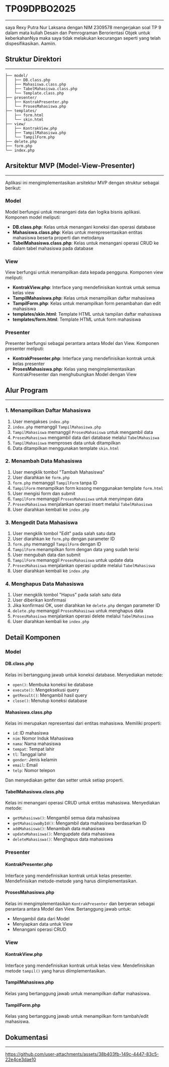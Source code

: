 # TP09DPBO2025
---
saya Rexy Putra Nur Laksana dengan NIM 2309578 mengerjakan soal TP 9 dalam mata kuliah Desain dan Pemrograman Berorientasi Objek untuk keberkahanNya maka saya tidak melakukan kecurangan seperti yang telah dispesifikasikan. Aamiin.

## Struktur Direktori
---
```
├── model/
│   ├── DB.class.php
│   ├── Mahasiswa.class.php
│   ├── TabelMahasiswa.class.php
│   └── Template.class.php
├── presenter/
│   ├── KontrakPresenter.php
│   └── ProsesMahasiswa.php
├── templates/
│   ├── form.html
│   └── skin.html
├── view/
│   ├── KontrakView.php
│   ├── TampilMahasiswa.php
│   └── TampilForm.php
├── delete.php
├── form.php
└── index.php
```

## Arsitektur MVP (Model-View-Presenter)
---
Aplikasi ini mengimplementasikan arsitektur MVP dengan struktur sebagai berikut:

### Model
Model berfungsi untuk menangani data dan logika bisnis aplikasi. Komponen model meliputi:

- **DB.class.php**: Kelas untuk menangani koneksi dan operasi database
- **Mahasiswa.class.php**: Kelas untuk merepresentasikan entitas mahasiswa beserta properti dan metodanya
- **TabelMahasiswa.class.php**: Kelas untuk menangani operasi CRUD ke dalam tabel mahasiswa pada database

### View
View berfungsi untuk menampilkan data kepada pengguna. Komponen view meliputi:

- **KontrakView.php**: Interface yang mendefinisikan kontrak untuk semua kelas view
- **TampilMahasiswa.php**: Kelas untuk menampilkan daftar mahasiswa
- **TampilForm.php**: Kelas untuk menampilkan form penambahan dan edit mahasiswa
- **templates/skin.html**: Template HTML untuk tampilan daftar mahasiswa
- **templates/form.html**: Template HTML untuk form mahasiswa

### Presenter
Presenter berfungsi sebagai perantara antara Model dan View. Komponen presenter meliputi:

- **KontrakPresenter.php**: Interface yang mendefinisikan kontrak untuk kelas presenter
- **ProsesMahasiswa.php**: Kelas yang mengimplementasikan KontrakPresenter dan menghubungkan Model dengan View

## Alur Program
---

### 1. Menampilkan Daftar Mahasiswa

1. User mengakses `index.php`
2. `index.php` memanggil `TampilMahasiswa.php`
3. `TampilMahasiswa` memanggil `ProsesMahasiswa` untuk mengambil data
4. `ProsesMahasiswa` mengambil data dari database melalui `TabelMahasiswa`
5. `TampilMahasiswa` memproses data untuk ditampilkan
6. Data ditampilkan menggunakan template `skin.html`

### 2. Menambah Data Mahasiswa

1. User mengklik tombol "Tambah Mahasiswa"
2. User diarahkan ke `form.php`
3. `form.php` memanggil `TampilForm` tanpa ID
4. `TampilForm` menampilkan form kosong menggunakan template `form.html`
5. User mengisi form dan submit
6. `TampilForm` memanggil `ProsesMahasiswa` untuk menyimpan data
7. `ProsesMahasiswa` menjalankan operasi insert melalui `TabelMahasiswa`
8. User diarahkan kembali ke `index.php`

### 3. Mengedit Data Mahasiswa

1. User mengklik tombol "Edit" pada salah satu data
2. User diarahkan ke `form.php` dengan parameter ID
3. `form.php` memanggil `TampilForm` dengan ID
4. `TampilForm` menampilkan form dengan data yang sudah terisi
5. User mengubah data dan submit
6. `TampilForm` memanggil `ProsesMahasiswa` untuk update data
7. `ProsesMahasiswa` menjalankan operasi update melalui `TabelMahasiswa`
8. User diarahkan kembali ke `index.php`

### 4. Menghapus Data Mahasiswa

1. User mengklik tombol "Hapus" pada salah satu data
2. User diberikan konfirmasi
3. Jika konfirmasi OK, user diarahkan ke `delete.php` dengan parameter ID
4. `delete.php` memanggil `ProsesMahasiswa` untuk menghapus data
5. `ProsesMahasiswa` menjalankan operasi delete melalui `TabelMahasiswa`
6. User diarahkan kembali ke `index.php`

## Detail Komponen

### Model

#### DB.class.php
Kelas ini bertanggung jawab untuk koneksi database. Menyediakan metode:
- `open()`: Membuka koneksi ke database
- `execute()`: Mengeksekusi query
- `getResult()`: Mengambil hasil query
- `close()`: Menutup koneksi database

#### Mahasiswa.class.php
Kelas ini merupakan representasi dari entitas mahasiswa. Memiliki properti:
- `id`: ID mahasiswa
- `nim`: Nomor Induk Mahasiswa
- `nama`: Nama mahasiswa
- `tempat`: Tempat lahir
- `tl`: Tanggal lahir
- `gender`: Jenis kelamin
- `email`: Email
- `telp`: Nomor telepon

Dan menyediakan getter dan setter untuk setiap properti.

#### TabelMahasiswa.class.php
Kelas ini menangani operasi CRUD untuk entitas mahasiswa. Menyediakan metode:
- `getMahasiswa()`: Mengambil semua data mahasiswa
- `getMahasiswaById()`: Mengambil data mahasiswa berdasarkan ID
- `addMahasiswa()`: Menambah data mahasiswa
- `updateMahasiswa()`: Mengupdate data mahasiswa
- `deleteMahasiswa()`: Menghapus data mahasiswa

### Presenter

#### KontrakPresenter.php
Interface yang mendefinisikan kontrak untuk kelas presenter. Mendefinisikan metode-metode yang harus diimplementasikan.

#### ProsesMahasiswa.php
Kelas ini mengimplementasikan `KontrakPresenter` dan berperan sebagai perantara antara Model dan View. Bertanggung jawab untuk:
- Mengambil data dari Model
- Menyiapkan data untuk View
- Menangani operasi CRUD

### View

#### KontrakView.php
Interface yang mendefinisikan kontrak untuk kelas view. Mendefinisikan metode `tampil()` yang harus diimplementasikan.

#### TampilMahasiswa.php
Kelas yang bertanggung jawab untuk menampilkan daftar mahasiswa.

#### TampilForm.php
Kelas yang bertanggung jawab untuk menampilkan form tambah/edit mahasiswa.

## Dokumentasi
---
https://github.com/user-attachments/assets/38b403fb-149c-4447-83c5-22e4ce3dae10
